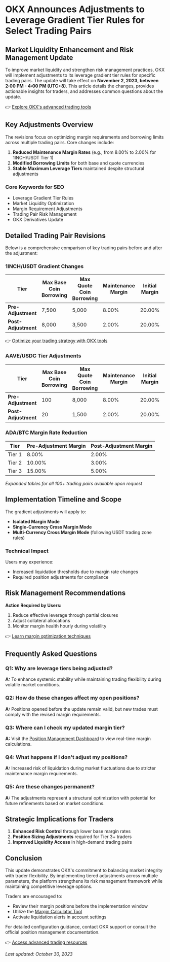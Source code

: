 # OKX Announces Adjustments to Leverage Gradient Tier Rules for Select Trading Pairs  

## Market Liquidity Enhancement and Risk Management Update  

To improve market liquidity and strengthen risk management practices, OKX will implement adjustments to its leverage gradient tier rules for specific trading pairs. The update will take effect on **November 2, 2023, between 2:00 PM - 4:00 PM (UTC+8)**. This article details the changes, provides actionable insights for traders, and addresses common questions about the update.  

👉 [Explore OKX's advanced trading tools](https://bit.ly/okx-bonus)  

## Key Adjustments Overview  

The revisions focus on optimizing margin requirements and borrowing limits across multiple trading pairs. Core changes include:  

1. **Reduced Maintenance Margin Rates** (e.g., from 8.00% to 2.00% for 1INCH/USDT Tier 1)  
2. **Modified Borrowing Limits** for both base and quote currencies  
3. **Stable Maximum Leverage Tiers** maintained despite structural adjustments  

### Core Keywords for SEO  
- Leverage Gradient Tier Rules  
- Market Liquidity Optimization  
- Margin Requirement Adjustments  
- Trading Pair Risk Management  
- OKX Derivatives Update  

## Detailed Trading Pair Revisions  

Below is a comprehensive comparison of key trading pairs before and after the adjustment:  

### 1INCH/USDT Gradient Changes  
| Tier | Max Base Coin Borrowing | Max Quote Coin Borrowing | Maintenance Margin | Initial Margin | Max Leverage |  
|------|-------------------------|--------------------------|--------------------|----------------|--------------|  
| **Pre-Adjustment** | 7,500 | 5,000 | 8.00% | 20.00% | 5x |  
| **Post-Adjustment** | 8,000 | 3,500 | 2.00% | 20.00% | 5x |  

👉 [Optimize your trading strategy with OKX tools](https://bit.ly/okx-bonus)  

### AAVE/USDC Tier Adjustments  
| Tier | Max Base Coin Borrowing | Max Quote Coin Borrowing | Maintenance Margin | Initial Margin | Max Leverage |  
|------|-------------------------|--------------------------|--------------------|----------------|--------------|  
| **Pre-Adjustment** | 100 | 8,000 | 8.00% | 20.00% | 5x |  
| **Post-Adjustment** | 20 | 1,500 | 2.00% | 20.00% | 5x |  

### ADA/BTC Margin Rate Reduction  
| Tier | Pre-Adjustment Margin | Post-Adjustment Margin |  
|------|------------------------|-------------------------|  
| Tier 1 | 8.00% | 2.00% |  
| Tier 2 | 10.00% | 3.00% |  
| Tier 3 | 15.00% | 5.00% |  

*Expanded tables for all 100+ trading pairs available upon request*  

## Implementation Timeline and Scope  

The gradient adjustments will apply to:  
- **Isolated Margin Mode**  
- **Single-Currency Cross Margin Mode**  
- **Multi-Currency Cross Margin Mode** (following USDT trading zone rules)  

### Technical Impact  
Users may experience:  
- Increased liquidation thresholds due to margin rate changes  
- Required position adjustments for compliance  

## Risk Management Recommendations  

**Action Required by Users:**  
1. Reduce effective leverage through partial closures  
2. Adjust collateral allocations  
3. Monitor margin health hourly during volatility  

👉 [Learn margin optimization techniques](https://bit.ly/okx-bonus)  

## Frequently Asked Questions  

### Q1: Why are leverage tiers being adjusted?  
**A:** To enhance systemic stability while maintaining trading flexibility during volatile market conditions.  

### Q2: How do these changes affect my open positions?  
**A:** Positions opened before the update remain valid, but new trades must comply with the revised margin requirements.  

### Q3: Where can I check my updated margin tier?  
**A:** Visit the [Position Management Dashboard](https://bit.ly/okx-bonus) to view real-time margin calculations.  

### Q4: What happens if I don't adjust my positions?  
**A:** Increased risk of liquidation during market fluctuations due to stricter maintenance margin requirements.  

### Q5: Are these changes permanent?  
**A:** The adjustments represent a structural optimization with potential for future refinements based on market conditions.  

## Strategic Implications for Traders  

1. **Enhanced Risk Control** through lower base margin rates  
2. **Position Sizing Adjustments** required for Tier 3+ traders  
3. **Improved Liquidity Access** in high-demand trading pairs  

## Conclusion  

This update demonstrates OKX's commitment to balancing market integrity with trader flexibility. By implementing tiered adjustments across multiple parameters, the platform strengthens its risk management framework while maintaining competitive leverage options.  

Traders are encouraged to:  
- Review their margin positions before the implementation window  
- Utilize the [Margin Calculator Tool](https://bit.ly/okx-bonus)  
- Activate liquidation alerts in account settings  

For detailed configuration guidance, contact OKX support or consult the official position management documentation.  

👉 [Access advanced trading resources](https://bit.ly/okx-bonus)  

*Last updated: October 30, 2023*